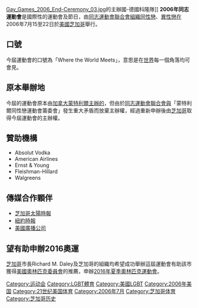 [Gay_Games_2006_End-Ceremony_03.jpg](https://zh.wikipedia.org/wiki/File:Gay_Games_2006_End-Ceremony_03.jpg "fig:Gay_Games_2006_End-Ceremony_03.jpg")的主辦國-德國科隆隊\]\] **2006年同志運動會**是國際性的運動會及節日，由[同志運動會聯合會組織](https://zh.wikipedia.org/wiki/同志運動會聯合會 "wikilink")[同性戀](../Page/同性戀.md "wikilink")、[異性戀在](https://zh.wikipedia.org/wiki/異性戀 "wikilink")2006年7月15至22日於[美國](https://zh.wikipedia.org/wiki/美國 "wikilink")[芝加哥](../Page/芝加哥.md "wikilink")舉行。

## 口號

今屆運動會的口號為「Where the World Meets」，意思是在[世界](../Page/世界.md "wikilink")每一個角落均可會見。

## 原本舉辦地

今屆的運動會原本由[加拿大](../Page/加拿大.md "wikilink")[蒙特利爾主辦的](https://zh.wikipedia.org/wiki/蒙特利爾 "wikilink")，但由於[同志運動會聯合會與](https://zh.wikipedia.org/wiki/同志運動會聯合會 "wikilink")「蒙特利爾同性戀運動會籌委會」發生重大矛盾而放棄主辦權，經過重新申辦後由[芝加哥](../Page/芝加哥.md "wikilink")取得今屆運動會的主辦權。

## 贊助機構

  - Absolut Vodka
  - American Airlines
  - Ernst & Young
  - Fleishman-Hillard
  - Walgreens

## 傳媒合作顆伴

  - [芝加哥太陽時報](https://zh.wikipedia.org/wiki/芝加哥太陽時報 "wikilink")
  - [紐約時報](https://zh.wikipedia.org/wiki/紐約時報 "wikilink")
  - [美國廣播公司](https://zh.wikipedia.org/wiki/美國廣播公司 "wikilink")

## 望有助申辦2016奧運

[芝加哥](../Page/芝加哥.md "wikilink")市長Richard M. Daley及芝加哥的組織均希望成功舉辦這屆運動會有助該市獲得[美國奧林匹克委員會](../Page/美國奧林匹克委員會.md "wikilink")的推薦，申辦[2016年夏季奧林匹克運動會](../Page/2016年夏季奧林匹克運動會.md "wikilink")。

[Category:运动会](https://zh.wikipedia.org/wiki/Category:运动会 "wikilink") [Category:LGBT體育](https://zh.wikipedia.org/wiki/Category:LGBT體育 "wikilink") [Category:美國LGBT](https://zh.wikipedia.org/wiki/Category:美國LGBT "wikilink") [Category:2006年美国](https://zh.wikipedia.org/wiki/Category:2006年美国 "wikilink") [Category:21世纪美国体育](https://zh.wikipedia.org/wiki/Category:21世纪美国体育 "wikilink") [Category:2006年7月](https://zh.wikipedia.org/wiki/Category:2006年7月 "wikilink") [Category:芝加哥体育](https://zh.wikipedia.org/wiki/Category:芝加哥体育 "wikilink") [Category:芝加哥历史](https://zh.wikipedia.org/wiki/Category:芝加哥历史 "wikilink")